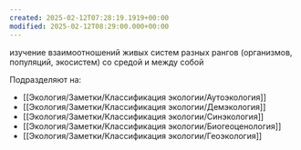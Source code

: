 ```yaml
---
created: 2025-02-12T07:28:19.1919+00:00
modified: 2025-02-12T08:29:00.000+00:00
---
```

изучение взаимоотношений живых систем разных рангов (организмов, популяций, экосистем) со средой и между собой

Подразделяют на:
- [[Экология/Заметки/Классификация экологии/Аутоэкология]]
- [[Экология/Заметки/Классификация экологии/Демэкология]]
- [[Экология/Заметки/Классификация экологии/Синэкология]]
- [[Экология/Заметки/Классификация экологии/Биогеоценология]]
- [[Экология/Заметки/Классификация экологии/Геоэкология]]
